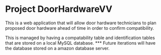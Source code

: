 # Project DoorHardwareVV
This is a web application that will allow door hardware technicians to plan proposed door hardware ahead of time in order to confirm compatibility. 

This is managed by having a compatability table and identification tables that are stored on a local MySQL database.
*** Future iterations will have the database stored on a amazon database server. 
